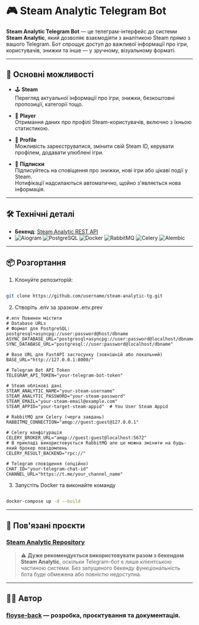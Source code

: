 # 🎮 Steam Analytic Telegram Bot

**Steam Analytic Telegram Bot** — це телеграм-інтерфейс до системи **Steam Analytic**, який дозволяє взаємодіяти з аналітикою Steam прямо з вашого Telegram. Бот спрощує доступ до важливої інформації про ігри, користувачів, знижки та інше — у зручному, візуальному форматі.

---

## 🚀 Основні можливості

- 🕹️ **Steam**  
  Перегляд актуальної інформації про ігри, знижки, безкоштовні пропозиції, категорії тощо.

- 👤 **Player**  
  Отримання даних про профілі Steam-користувачів, включно з їхньою статистикою.

- 📄 **Profile**  
  Можливість зареєструватися, змінити свій Steam ID, керувати профілем, додавати улюблені ігри.

- 🔔 **Підписки**  
  Підписуйтесь на сповіщення про знижки, нові ігри або цікаві події у Steam.  
  Нотифікації надсилаються автоматично, щойно з'являється нова інформація.

---

## 🛠️ Технічні деталі
- **Бекенд**: [Steam Analytic REST API](https://github.com/username/steam-analytic)
- ![Aiogram](https://img.shields.io/badge/aiogram-3.21.0-blue)
![PostgreSQL](https://img.shields.io/badge/PostgreSQL-15-blue)
![Docker](https://img.shields.io/badge/Docker-ready-blue)
![RabbitMQ](https://img.shields.io/badge/rabbitmq-4.1-yellow)
![Celery](https://img.shields.io/badge/Celery-background_tasks-yellowgreen)
![Alembic](https://img.shields.io/badge/Alembic-migrations-important)
---

## 📦 Розгортання
1. Клонуйте репозиторій:

```bash

git clone https://github.com/username/steam-analytic-tg.git
```
2. Створіть .env за зразком .env.prev
```
#.env Повинен містити
# Database URLs
# Формат для PostgreSQL: postgresql+asyncpg://user:password@host/dbname
ASYNC_DATABASE_URL="postgresql+asyncpg://user:password@localhost/dbname"
SYNC_DATABASE_URL="postgresql://user:password@localhost/dbname"

# Base URL для FastAPI застосунку (зовнішній або локальний)
BASE_URL="http://127.0.0.1:8000/"

# Telegram Bot API Token
TELEGRAM_API_TOKEN="your-telegram-bot-token"

# Steam облікові дані
STEAM_ANALYTIC_NAME="your-steam-username"
STEAM_ANALYTIC_PASSWORD="your-steam-password"
STEAM_EMAIL="your-steam-email@example.com"
STEAM_APPID="your-target-steam-appid"  # You User Steam Appid

# RabbitMQ для Celery (черга завдань)
RABBITMQ_CONNECTION="amqp://guest:guest@127.0.0.1"

# Celery конфігурація
CELERY_BROKER_URL="amqp://guest:guest@localhost:5672"
# В прикладі використовується RabbitMQ але це можна змінити на будь-який брокер повідомлень
CELERY_RESULT_BACKEND="rpc://"

# Telegram сповіщення (опційно)
CHAT_ID="your-telegram-chat-id"
CHANNEL_URL="https://t.me/your_channel_name"
```
3. Запустіть Docker та виконайте команду
```bash

docker-compose up -d --build
```
---
## 🔗 Пов'язані проєкти

### [Steam Analytic Repository](https://github.com/floyse-back/steam-analytic)

> ⚠️ **Дуже рекомендується використовувати разом з бекендом Steam Analytic**, оскільки Telegram-бот є лише клієнтською частиною системи. Без запущеного бекенду функціональність бота буде обмежена або повністю недоступна.
---
## 👨‍💻 Автор
### [floyse-back](https://github.com/floyse-back) — розробка, проєктування та документація.